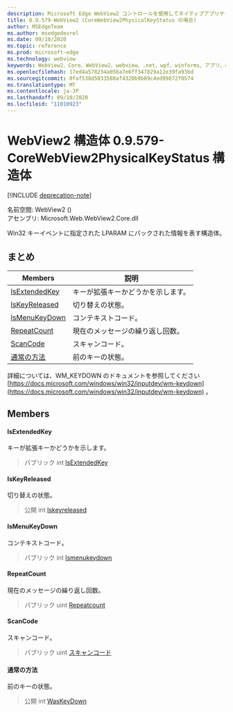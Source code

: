 ```yaml
---
description: Microsoft Edge WebView2 コントロールを使用してネイティブアプリケーションに web 技術 (HTML、CSS、JavaScript) を埋め込む
title: 0.9.579-WebView2 (CoreWebView2PhysicalKeyStatus の場合)
author: MSEdgeTeam
ms.author: msedgedevrel
ms.date: 09/10/2020
ms.topic: reference
ms.prod: microsoft-edge
ms.technology: webview
keywords: WebView2、Core、WebView2、webview、.net、wpf、winforms、アプリ、edge、CoreWebView2、CoreWebView2Controller、browser control、edge html、Microsoft の WebView2。 CoreWebView2PhysicalKeyStatus。
ms.openlocfilehash: 17ed4a578234a056a7e6ff347829a12e39fa93bd
ms.sourcegitcommit: 0faf538d5033508af4320b9b89c4ed99872f0574
ms.translationtype: MT
ms.contentlocale: ja-JP
ms.lasthandoff: 09/10/2020
ms.locfileid: "11010923"
---
```

# WebView2 構造体 0.9.579-CoreWebView2PhysicalKeyStatus 構造体 

[!INCLUDE [deprecation-note](../../includes/deprecation-note.md)]

名前空間: WebView2 () \
アセンブリ: Microsoft.Web.WebView2.Core.dll

Win32 キーイベントに指定された LPARAM にパックされた情報を表す構造体。

## まとめ

 Members                        | 説明
--------------------------------|---------------------------------------------
[IsExtendedKey](#isextendedkey) | キーが拡張キーかどうかを示します。
[IsKeyReleased](#iskeyreleased) | 切り替えの状態。
[IsMenuKeyDown](#ismenukeydown) | コンテキストコード。
[RepeatCount](#repeatcount) | 現在のメッセージの繰り返し回数。
[ScanCode](#scancode) | スキャンコード。
[通常の方法](#waskeydown) | 前のキーの状態。

詳細については、WM_KEYDOWN のドキュメントを参照してください [https://docs.microsoft.com/windows/win32/inputdev/wm-keydown](https://docs.microsoft.com/windows/win32/inputdev/wm-keydown) 。

## Members

#### IsExtendedKey 

キーが拡張キーかどうかを示します。

> パブリック int [IsExtendedKey](#isextendedkey)

#### IsKeyReleased 

切り替えの状態。

> 公開 int [Iskeyreleased](#iskeyreleased)

#### IsMenuKeyDown 

コンテキストコード。

> パブリック int [Ismenukeydown](#ismenukeydown)

#### RepeatCount 

現在のメッセージの繰り返し回数。

> パブリック uint [Repeatcount](#repeatcount)

#### ScanCode 

スキャンコード。

> パブリック uint [スキャンコード](#scancode)

#### 通常の方法 

前のキーの状態。

> 公開 int [WasKeyDown](#waskeydown)


